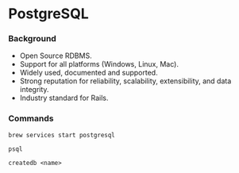 # PostgreSQL

### Background

- Open Source RDBMS.
- Support for all platforms (Windows, Linux, Mac).
- Widely used, documented and supported.
- Strong reputation for reliability, scalability, extensibility, and data integrity.
- Industry standard for Rails.


### Commands

```
brew services start postgresql

psql

createdb <name>
```